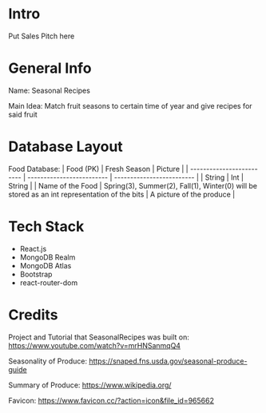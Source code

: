 # Intro

Put Sales Pitch here

# General Info

Name: Seasonal Recipes

Main Idea: Match fruit seasons to certain time of year and give recipes for said fruit

# Database Layout

Food Database:
| Food (PK)  				| Fresh Season  																				| Picture				    |
| ------------------------- | -------------------------																		| ------------------------- |
| String					| Int																							| String				    |
| Name of the Food			| Spring(3), Summer(2), Fall(1), Winter(0)	will be stored as an int representation of the bits | A picture of the produce	|

# Tech Stack

- React.js
- MongoDB Realm
- MongoDB Atlas
- Bootstrap
- react-router-dom

# Credits

Project and Tutorial that SeasonalRecipes was built on: https://www.youtube.com/watch?v=mrHNSanmqQ4

Seasonality of Produce: https://snaped.fns.usda.gov/seasonal-produce-guide

Summary of Produce: https://www.wikipedia.org/

Favicon: https://www.favicon.cc/?action=icon&file_id=965662